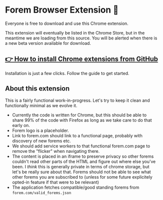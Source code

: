 # Forem Browser Extension 🌱

Everyone is free to download and use this Chrome extension.

This extension will eventually be listed in the Chrome Store, but in the meantime we are loading from this source. You will be alerted when there is a new beta version available for download.

## [👉 How to install Chrome extensions from GitHub](https://dev.to/ben/how-to-install-chrome-extensions-manually-from-github-1612)

Installation is just a few clicks. Follow the guide to get started.

## About this extension

This is a fairly functional work-in-progress. Let's try to keep it clean and functionally minimal as we evolve it.

- Currently the code is written for Chrome, but this should be able to share 99% of the code with Firefox as long as we take care to do that early on.
- Forem logo is a placeholder.
- Link to forem.com should link to a functional page, probably with discovery of new forems etc.
- We should add service workers to that functional forem.com page to remove the "flicker" when navigating there.
- The content is placed in an iframe to preserve privacy so other forems couldn't read other parts of the HTML and figure out where else you've been. I *think* this is generally private in terms of chrome storage, but let's be really sure about that. Forems should not be able to see what other forems you are subscribed to (unless for some future explicitely opted-in feature if that were to be relevant)
- The application fetches compatible/good standing forems from `forem.com/valid_forems.json`